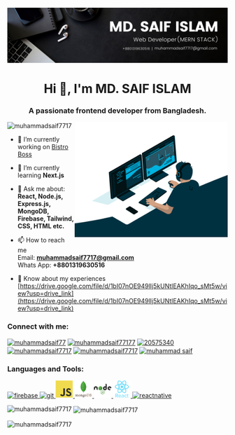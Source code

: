![logo](./Github%20Banner.png)
<h1 align="center">Hi 👋, I'm MD. SAIF ISLAM</h1>
<h3 align="center">A passionate frontend developer from Bangladesh.</h3>

<img align="right" alt="coading" width="350" src="./coading.gif">

<p align="left"> <img src="https://komarev.com/ghpvc/?username=muhammadsaif7717&label=Profile%20views&color=0e75b6&style=flat" alt="muhammadsaif7717" /> </p>

- 🔭 I’m currently working on [Bistro Boss](https://residencepro-7717.web.app)

- 🌱 I’m currently learning **Next.js**

- 💬 Ask me about: **React, Node.js, Express.js, MongoDB, Firebase, Tailwind, CSS, HTML etc.**

- 📫 How to reach me <br> Email: **muhammadsaif7717@gmail.com** <br> Whats App: **+8801319630516**

- 📄 Know about my experiences [https://drive.google.com/file/d/1bI07nOE949lIj5kUNtlEAKhIqo_sMt5w/view?usp=drive_link](https://drive.google.com/file/d/1bI07nOE949lIj5kUNtlEAKhIqo_sMt5w/view?usp=drive_link)

<h3 align="left">Connect with me:</h3>
<p align="left">
<a href="https://twitter.com/muhammadsaif77" target="blank"><img align="center" src="https://raw.githubusercontent.com/rahuldkjain/github-profile-readme-generator/master/src/images/icons/Social/twitter.svg" alt="muhammadsaif77" height="30" width="40" /></a>
<a href="https://linkedin.com/in/muhammadsaif77177" target="blank"><img align="center" src="https://raw.githubusercontent.com/rahuldkjain/github-profile-readme-generator/master/src/images/icons/Social/linked-in-alt.svg" alt="muhammadsaif77177" height="30" width="40" /></a>
<a href="https://stackoverflow.com/users/20575340" target="blank"><img align="center" src="https://raw.githubusercontent.com/rahuldkjain/github-profile-readme-generator/master/src/images/icons/Social/stack-overflow.svg" alt="20575340" height="30" width="40" /></a>
<a href="https://fb.com/muhammadsaif7717" target="blank"><img align="center" src="https://raw.githubusercontent.com/rahuldkjain/github-profile-readme-generator/master/src/images/icons/Social/facebook.svg" alt="muhammadsaif7717" height="30" width="40" /></a>
<a href="https://instagram.com/muhammadsaif7717" target="blank"><img align="center" src="https://raw.githubusercontent.com/rahuldkjain/github-profile-readme-generator/master/src/images/icons/Social/instagram.svg" alt="muhammadsaif7717" height="30" width="40" /></a>
<a href="https://www.youtube.com/c/muhammad saif" target="blank"><img align="center" src="https://raw.githubusercontent.com/rahuldkjain/github-profile-readme-generator/master/src/images/icons/Social/youtube.svg" alt="muhammad saif" height="30" width="40" /></a>
</p>

<h3 align="left">Languages and Tools:</h3>
<p align="left"> <a href="https://firebase.google.com/" target="_blank" rel="noreferrer"> <img src="https://www.vectorlogo.zone/logos/firebase/firebase-icon.svg" alt="firebase" width="40" height="40"/> </a> <a href="https://git-scm.com/" target="_blank" rel="noreferrer"> <img src="https://www.vectorlogo.zone/logos/git-scm/git-scm-icon.svg" alt="git" width="40" height="40"/> </a> <a href="https://developer.mozilla.org/en-US/docs/Web/JavaScript" target="_blank" rel="noreferrer"> <img src="https://raw.githubusercontent.com/devicons/devicon/master/icons/javascript/javascript-original.svg" alt="javascript" width="40" height="40"/> </a> <a href="https://www.mongodb.com/" target="_blank" rel="noreferrer"> <img src="https://raw.githubusercontent.com/devicons/devicon/master/icons/mongodb/mongodb-original-wordmark.svg" alt="mongodb" width="40" height="40"/> </a> <a href="https://nodejs.org" target="_blank" rel="noreferrer"> <img src="https://raw.githubusercontent.com/devicons/devicon/master/icons/nodejs/nodejs-original-wordmark.svg" alt="nodejs" width="40" height="40"/> </a> <a href="https://reactjs.org/" target="_blank" rel="noreferrer"> <img src="https://raw.githubusercontent.com/devicons/devicon/master/icons/react/react-original-wordmark.svg" alt="react" width="40" height="40"/> </a> <a href="https://reactnative.dev/" target="_blank" rel="noreferrer"> <img src="https://reactnative.dev/img/header_logo.svg" alt="reactnative" width="40" height="40"/> </a> </p>

<p><img align="left" src="https://github-readme-stats.vercel.app/api/top-langs?username=muhammadsaif7717&show_icons=true&locale=en&layout=compact" alt="muhammadsaif7717" /></p>

<p>&nbsp;<img align="center" src="https://github-readme-stats.vercel.app/api?username=muhammadsaif7717&show_icons=true&locale=en" alt="muhammadsaif7717" /></p>

<p><img align="center" src="https://github-readme-streak-stats.herokuapp.com/?user=muhammadsaif7717&" alt="muhammadsaif7717" /></p>
